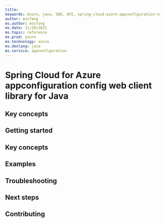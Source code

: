 ```yaml
---
title: 
keywords: Azure, java, SDK, API, spring-cloud-azure-appconfiguration-config-web, appconfiguration
author: mssfang
ms.author: mssfang
ms.date: 11/29/2021
ms.topic: reference
ms.prod: azure
ms.technology: azure
ms.devlang: java
ms.service: appconfiguration
---
```


# Spring Cloud for Azure appconfiguration config web client library for Java

## Key concepts
## Getting started
## Key concepts
## Examples
## Troubleshooting
## Next steps
## Contributing

